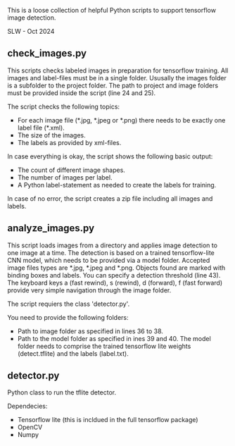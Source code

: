 <t>This is a loose collection of helpful Python scripts to support tensorflow image detection.</t>
<p>SLW - Oct 2024</p>

<h2><b>check_images.py</b></h2> 
<p>This scripts checks labeled images in preparation for tensorflow training. 
  All images and label-files must be in a single folder. Ususally the images folder is a subfolder to the project folder.
The path to project and image folders must be provided inside the script (line 24 and 25).</p> 
<p>The script checks the following topics:</p>
<ul style="list-style-type:square;">
  <li>For each image file (*.jpg, *.jpeg or *.png) there needs to be exactly one label file (*.xml).</li>
  <li>The size of the images.</li>
  <li>The labels as provided by xml-files.</li> 
</ul>
<p>In case everything is okay, the script shows the following basic output:</p>
<ul style="list-style-type:square;">
  <li>The count of different image shapes.</li>
  <li>The number of images per label.</li>
  <li>A Python label-statement as needed to create the labels for training.</li>
</ul>
<p>In case of no error, the script creates a zip file including all images and labels.</p>

<h2><b>analyze_images.py</b></h2> 
<p>This script loads images from a directory and applies image detection to one image at a time. 
  The detection is based on a trained tensorflow-lite CNN model, which needs to be provided via a model folder.
  Accepted image files types are *.jpg, *.jpeg and *.png. 
  Objects found are marked with binding boxes and labels. You can specify a detection threshold (line 43). 
  The keyboard keys a (fast rewind), s (rewind), d (forward), f (fast forward) provide very simple navigation through the image folder. </p>
  <p>The script requiers the class 'detector.py'.</p>
<p>You need to provide the following folders:</p>
<ul style="list-style-type:square;">
  <li>Path to image folder as specified in lines 36 to 38.</li>
  <li>Path to the model folder as specified in ines 39 and 40. The model folder needs to comprise the trained tensorflow lite weights (detect.tflite) and the labels (label.txt).</li>
</ul>

<h2><b>detector.py</b></h2> 
<p>Python class to run the tflite detector.</p>
<p>Dependecies:</p>
<ul style="list-style-type:square;">
  <li>Tensorflow lite (this is incldued in the full tensorflow package)</li>
  <li>OpenCV</li>
  <li>Numpy</li>
</ul>

